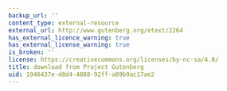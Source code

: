 ```yaml
---
backup_url: ''
content_type: external-resource
external_url: http://www.gutenberg.org/etext/2264
has_external_licence_warning: true
has_external_license_warning: true
is_broken: ''
license: https://creativecommons.org/licenses/by-nc-sa/4.0/
title: download from Project Gutenberg
uid: 1946437e-d8d4-4888-92ff-a89b9ac17ae2
---
```

